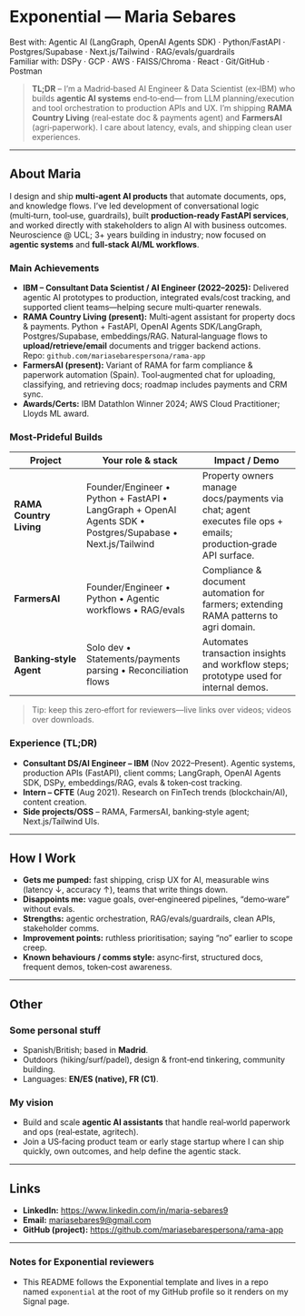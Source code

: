 
# Exponential — Maria Sebares

Best with: Agentic AI (LangGraph, OpenAI Agents SDK) · Python/FastAPI · Postgres/Supabase · Next.js/Tailwind · RAG/evals/guardrails  
Familiar with: DSPy · GCP · AWS · FAISS/Chroma · React · Git/GitHub · Postman

> **TL;DR** – I’m a Madrid‑based AI Engineer & Data Scientist (ex‑IBM) who builds **agentic AI systems** end‑to‑end— from LLM planning/execution and tool orchestration to production APIs and UX. I’m shipping **RAMA Country Living** (real‑estate doc & payments agent) and **FarmersAI** (agri‑paperwork). I care about latency, evals, and shipping clean user experiences.

---

## About Maria

I design and ship **multi‑agent AI products** that automate documents, ops, and knowledge flows. I’ve led development of conversational logic (multi‑turn, tool‑use, guardrails), built **production‑ready FastAPI services**, and worked directly with stakeholders to align AI with business outcomes. Neuroscience @ UCL; 3+ years building in industry; now focused on **agentic systems** and **full‑stack AI/ML workflows**.

### Main Achievements

- **IBM – Consultant Data Scientist / AI Engineer (2022–2025):** Delivered agentic AI prototypes to production, integrated evals/cost tracking, and supported client teams—helping secure multi‑quarter renewals.
- **RAMA Country Living (present):** Multi‑agent assistant for property docs & payments. Python + FastAPI, OpenAI Agents SDK/LangGraph, Postgres/Supabase, embeddings/RAG. Natural‑language flows to **upload/retrieve/email** documents and trigger backend actions.  
  Repo: `github.com/mariasebarespersona/rama-app`
- **FarmersAI (present):** Variant of RAMA for farm compliance & paperwork automation (Spain). Tool‑augmented chat for uploading, classifying, and retrieving docs; roadmap includes payments and CRM sync.
- **Awards/Certs:** IBM Datathlon Winner 2024; AWS Cloud Practitioner; Lloyds ML award.

### Most‑Prideful Builds

| Project | Your role & stack | Impact / Demo |
| --- | --- | --- |
| **RAMA Country Living** | Founder/Engineer • Python + FastAPI • LangGraph + OpenAI Agents SDK • Postgres/Supabase • Next.js/Tailwind | Property owners manage docs/payments via chat; agent executes file ops + emails; production‑grade API surface. |
| **FarmersAI** | Founder/Engineer • Python • Agentic workflows • RAG/evals | Compliance & document automation for farmers; extending RAMA patterns to agri domain. |
| **Banking‑style Agent** | Solo dev • Statements/payments parsing • Reconciliation flows | Automates transaction insights and workflow steps; prototype used for internal demos. |

> Tip: keep this zero‑effort for reviewers—live links over videos; videos over downloads.

### Experience (TL;DR)

- **Consultant DS/AI Engineer – IBM** (Nov 2022–Present). Agentic systems, production APIs (FastAPI), client comms; LangGraph, OpenAI Agents SDK, DSPy, embeddings/RAG, evals & token‑cost tracking.  
- **Intern – CFTE** (Aug 2021). Research on FinTech trends (blockchain/AI), content creation.  
- **Side projects/OSS** – RAMA, FarmersAI, banking‑style agent; Next.js/Tailwind UIs.

---

## How I Work

- **Gets me pumped:** fast shipping, crisp UX for AI, measurable wins (latency ↓, accuracy ↑), teams that write things down.  
- **Disappoints me:** vague goals, over‑engineered pipelines, “demo‑ware” without evals.  
- **Strengths:** agentic orchestration, RAG/evals/guardrails, clean APIs, stakeholder comms.  
- **Improvement points:** ruthless prioritisation; saying “no” earlier to scope creep.  
- **Known behaviours / comms style:** async‑first, structured docs, frequent demos, token‑cost awareness.

---

## Other

### Some personal stuff
- Spanish/British; based in **Madrid**.  
- Outdoors (hiking/surf/padel), design & front‑end tinkering, community building.  
- Languages: **EN/ES (native), FR (C1)**.

### My vision
- Build and scale **agentic AI assistants** that handle real‑world paperwork and ops (real‑estate, agritech).  
- Join a US‑facing product team or early stage startup where I can ship quickly, own outcomes, and help define the agentic stack.

---

## Links

- **LinkedIn:** https://www.linkedin.com/in/maria-sebares9  
- **Email:** mariasebares9@gmail.com  
- **GitHub (project):** https://github.com/mariasebarespersona/rama-app

---

### Notes for Exponential reviewers

- This README follows the Exponential template and lives in a repo named `exponential` at the root of my GitHub profile so it renders on my Signal page.

